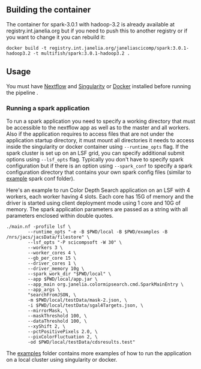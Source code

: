 ## Building the container

The container for spark-3.0.1 with hadoop-3.2 is already
available at registry.int.janelia.org but if you need to
push this to another registry or if you want to change it
you can rebuild it:
```
docker build -t registry.int.janelia.org/janeliascicomp/spark:3.0.1-hadoop3.2 -t multifish/spark:3.0.1-hadoop3.2 .
```

## Usage

You must have [Nextflow](https://www.nextflow.io) and [Singularity](https://sylabs.io) or [Docker](https://www.docker.com/) installed before running the pipeline .


### Running a spark application

To run a spark application you need to specify a working directory
that must be accessible to the nextflow app as well as to the master and all workers.
Also if the application requires to access files that are not
under the application startup directory, it must mount all directories it needs to access inside the singularity or docker container using `--runtime_opts` flag. If the spark cluster is set up on an LSF grid, you can specify additional submit options using `--lsf_opts` flag. Typically you don't have to specify spark configuration but if there is an option using `--spark_conf` to specify a spark configuration directory that contains your own spark config files (similar to [example](examples/spark-conf) spark conf folder).

Here's an example to run Color Depth Search application on an LSF with 4 workers, each worker having 4 slots. Each core has 15G of memory and the driver is started using client deployment mode using 1 core and 10G of memory. The spark application parameters are passed as a string with all parameters enclosed within double quotes.

```
./main.nf -profile lsf \
        --runtime_opts "-e -B $PWD/local -B $PWD/examples -B /nrs/jacs/jacsData/filestore" \
        --lsf_opts "-P scicompsoft -W 30" \
        --workers 3 \
        --worker_cores 4 \
        --gb_per_core 15 \
        --driver_cores 1 \
        --driver_memory 10g \
        --spark_work_dir "$PWD/local" \
        --app $PWD/local/app.jar \
        --app_main org.janelia.colormipsearch.cmd.SparkMainEntry \
        --app_args \
        "searchFromJSON, \
        -m $PWD/local/testData/mask-2.json, \
        -i $PWD/local/testData/sgal4Targets.json, \
        --mirrorMask, \
        --maskThreshold 100, \
        --dataThreshold 100, \
        --xyShift 2, \
        --pctPositivePixels 2.0, \
        --pixColorFluctuation 2, \
        -od $PWD/local/testData/cdsresults.test"
```

The [examples](examples) folder contains more examples of how to run the application on a local cluster using singularity or docker.